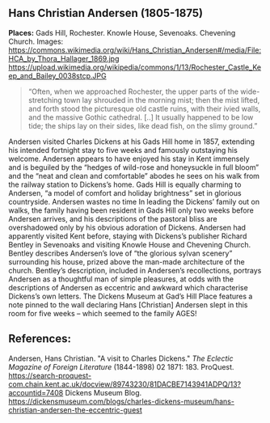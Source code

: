 ## Hans Christian Andersen (1805-1875)
**Places:** Gads Hill, Rochester. Knowle House, Sevenoaks. Chevening Church.
Images: https://commons.wikimedia.org/wiki/Hans_Christian_Andersen#/media/File:HCA_by_Thora_Hallager_1869.jpg 
https://upload.wikimedia.org/wikipedia/commons/1/13/Rochester_Castle_Keep_and_Bailey_0038stcp.JPG  

>“Often, when we approached Rochester, the upper parts of the wide-stretching town lay shrouded in the morning mist; then the mist lifted, and forth stood the picturesque old castle ruins, with their ivied walls, and the massive Gothic cathedral. [..] It usually happened to be low tide; the ships lay on their sides, like dead fish, on the slimy ground.”

Andersen visited Charles Dickens at his Gads Hill home in 1857, extending his intended fortnight stay to five weeks and famously outstaying his welcome. Andersen appears to have enjoyed his stay in Kent immensely and is beguiled by the “hedges of wild-rose and honeysuckle in full bloom” and the “neat and clean and comfortable” abodes he sees on his walk from the railway station to Dickens’s home. Gads Hill is equally charming to Andersen, “a model of comfort and holiday brightness” set in glorious countryside. Andersen wastes no time In leading the Dickens’ family out on walks, the family having been resident in Gads Hill only two weeks before Andersen arrives, and his descriptions of the pastoral bliss are overshadowed only by his obvious adoration of Dickens.
Andersen had apparently visited Kent before, staying with Dickens’s publisher Richard Bentley in Sevenoaks and visiting Knowle House and Chevening Church. Bentley describes Andersen’s love of “the glorious sylvan scenery” surrounding his house, prized above the man-made architecture of the church. Bentley’s description, included in Andersen’s recollections, portrays Andersen as a thoughtful man of simple pleasures, at odds with the descriptions of Andersen as eccentric and awkward which characterise Dickens’s own letters. The Dickens Museum at Gad’s Hill Place  features a note pinned to the wall declaring Hans [Christian] Andersen slept in this room for five weeks – which seemed to the family AGES! 

## References:
Andersen, Hans Christian. "A visit to Charles Dickens." _The Eclectic Magazine of Foreign Literature_ (1844-1898) 02 1871: 183. ProQuest. https://search-proquest-com.chain.kent.ac.uk/docview/89743230/81DACBE7143941ADPQ/13?accountid=7408 
Dickens Museum Blog. https://dickensmuseum.com/blogs/charles-dickens-museum/hans-christian-andersen-the-eccentric-guest 

